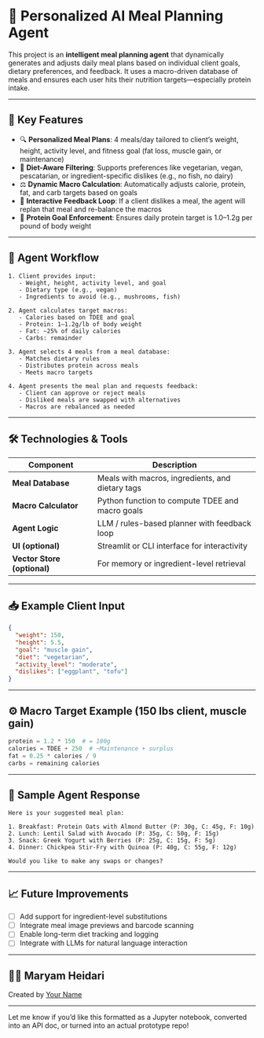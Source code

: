 

# 🧠 Personalized AI Meal Planning Agent

This project is an **intelligent meal planning agent** that dynamically generates and adjusts daily meal plans based on individual client goals, dietary preferences, and feedback. It uses a macro-driven database of meals and ensures each user hits their nutrition targets—especially protein intake.

---

## 📌 Key Features

* 🔍 **Personalized Meal Plans**: 4 meals/day tailored to client’s weight, height, activity level, and fitness goal (fat loss, muscle gain, or maintenance)
* 🌱 **Diet-Aware Filtering**: Supports preferences like vegetarian, vegan, pescatarian, or ingredient-specific dislikes (e.g., no fish, no dairy)
* ⚖️ **Dynamic Macro Calculation**: Automatically adjusts calorie, protein, fat, and carb targets based on goals
* 🔁 **Interactive Feedback Loop**: If a client dislikes a meal, the agent will replan that meal and re-balance the macros
* 🧮 **Protein Goal Enforcement**: Ensures daily protein target is 1.0–1.2g per pound of body weight

---

## 🧠 Agent Workflow

```
1. Client provides input:
   - Weight, height, activity level, and goal
   - Dietary type (e.g., vegan)
   - Ingredients to avoid (e.g., mushrooms, fish)

2. Agent calculates target macros:
   - Calories based on TDEE and goal
   - Protein: 1–1.2g/lb of body weight
   - Fat: ~25% of daily calories
   - Carbs: remainder

3. Agent selects 4 meals from a meal database:
   - Matches dietary rules
   - Distributes protein across meals
   - Meets macro targets

4. Agent presents the meal plan and requests feedback:
   - Client can approve or reject meals
   - Disliked meals are swapped with alternatives
   - Macros are rebalanced as needed
```

---

## 🛠️ Technologies & Tools

| Component                   | Description                                      |
| --------------------------- | ------------------------------------------------ |
| **Meal Database**           | Meals with macros, ingredients, and dietary tags |
| **Macro Calculator**        | Python function to compute TDEE and macro goals  |
| **Agent Logic**             | LLM / rules-based planner with feedback loop     |
| **UI (optional)**           | Streamlit or CLI interface for interactivity     |
| **Vector Store (optional)** | For memory or ingredient-level retrieval         |

---

## 📥 Example Client Input

```json
{
  "weight": 150,
  "height": 5.5,
  "goal": "muscle gain",
  "diet": "vegetarian",
  "activity_level": "moderate",
  "dislikes": ["eggplant", "tofu"]
}
```

---

## ⚙️ Macro Target Example (150 lbs client, muscle gain)

```python
protein = 1.2 * 150  # = 180g
calories = TDEE + 250  # ~Maintenance + surplus
fat = 0.25 * calories / 9
carbs = remaining calories
```

---

## 🧪 Sample Agent Response

```
Here is your suggested meal plan:

1. Breakfast: Protein Oats with Almond Butter (P: 30g, C: 45g, F: 10g)
2. Lunch: Lentil Salad with Avocado (P: 35g, C: 50g, F: 15g)
3. Snack: Greek Yogurt with Berries (P: 25g, C: 15g, F: 5g)
4. Dinner: Chickpea Stir-Fry with Quinoa (P: 40g, C: 55g, F: 12g)

Would you like to make any swaps or changes?
```

---

## 📈 Future Improvements

* [ ] Add support for ingredient-level substitutions
* [ ] Integrate meal image previews and barcode scanning
* [ ] Enable long-term diet tracking and logging
* [ ] Integrate with LLMs for natural language interaction

---

## 🧑‍💻 Maryam Heidari

Created by [Your Name](https://github.com/yourusername)

---

Let me know if you’d like this formatted as a Jupyter notebook, converted into an API doc, or turned into an actual prototype repo!
